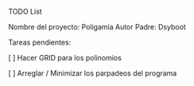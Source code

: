 TODO List

Nombre del proyecto: Poligamia
Autor Padre: Dsyboot

Tareas pendientes:

[  ] Hacer GRID para los polinomios

[  ] Arreglar / Minimizar los parpadeos del programa